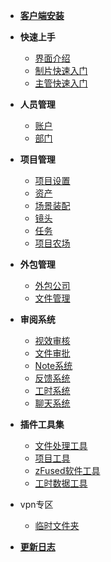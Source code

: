 * [**客户端安装**](/desktop/quick_start/install.md)
  
* **快速上手**
  * [界面介绍](/desktop/quick_start/interface.md)
  * [制片快速入门](/desktop/quick_start/producer.md)
  * [主管快速入门](/desktop/quick_start/supervisor.md)

* **人员管理**
  * [账户](/desktop/member/user.md)
  * [部门](/desktop/member/department.md)

* **项目管理**
  * [项目设置](/desktop/project/project.md)
  * [资产](/desktop/project/asset.md)
  * [场景装配](/desktop/project/assembly.md)
  * [镜头](/desktop/project/shot.md)
  * [任务](/desktop/project/task.md)
  * [项目农场](/desktop/project/farm.md)

* **外包管理**
  * [外包公司](/desktop/outsource/company.md)
  * [文件管理](/desktop/outsource/file.md)

* **审阅系统**
  * [视效审核](/desktop/module/review.md)
  * [文件审批](/desktop/module/approval.md)
  * [Note系统](/desktop/module/note.md)
  * [反馈系统](/desktop/module/feedback.md)
  * [工时系统](/desktop/module/worktime.md)
  * [聊天系统](/desktop/module/talk.md)

* **插件工具集**
  * [文件处理工具](/desktop/plugin/files.md)
  * [项目工具](/desktop/plugin/mayafiles.md)
  * [zFused软件工具](/desktop/plugin/zfused.md)
  * [工时数据工具](/desktop/plugin/worktime.md)



* vpn专区
  * [临时文件夹](/desktop/vpn/temp_file.md)

* [**更新日志**](/desktop/update.md)